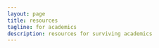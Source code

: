 ```yaml
---
layout: page
title: resources
tagline: for academics
description: resources for surviving academics
---
```


